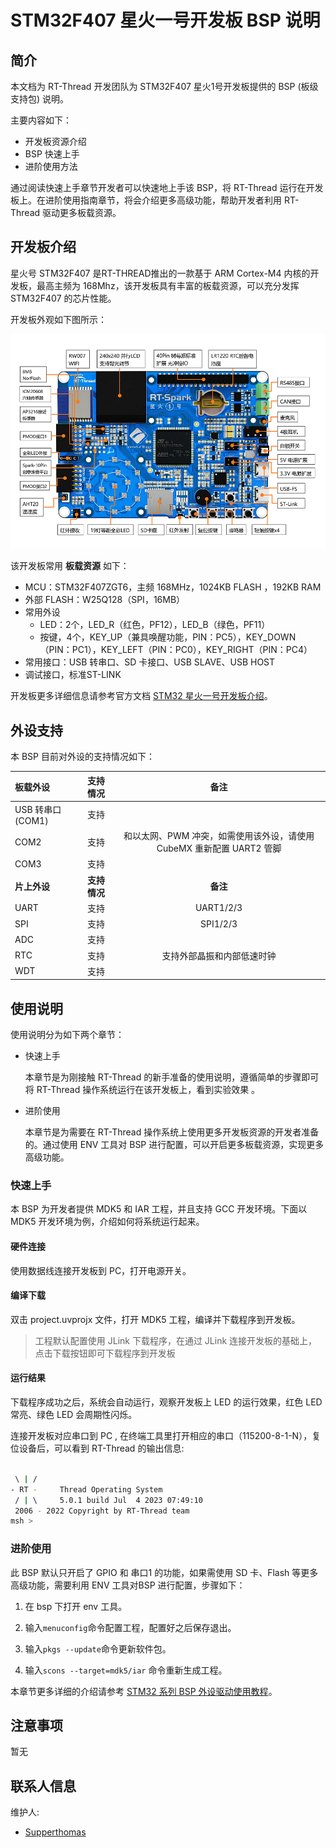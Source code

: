 # STM32F407 星火一号开发板 BSP 说明

## 简介

本文档为 RT-Thread 开发团队为 STM32F407 星火1号开发板提供的 BSP (板级支持包) 说明。

主要内容如下：

- 开发板资源介绍
- BSP 快速上手
- 进阶使用方法

通过阅读快速上手章节开发者可以快速地上手该 BSP，将 RT-Thread 运行在开发板上。在进阶使用指南章节，将会介绍更多高级功能，帮助开发者利用 RT-Thread 驱动更多板载资源。

## 开发板介绍

星火号 STM32F407 是RT-THREAD推出的一款基于 ARM Cortex-M4 内核的开发板，最高主频为 168Mhz，该开发板具有丰富的板载资源，可以充分发挥 STM32F407 的芯片性能。

开发板外观如下图所示：

![board](figures/board.png)

该开发板常用 **板载资源** 如下：

- MCU：STM32F407ZGT6，主频 168MHz，1024KB FLASH ，192KB RAM
- 外部 FLASH：W25Q128（SPI，16MB）
- 常用外设
  - LED：2个，LED_R（红色，PF12），LED_B（绿色，PF11）
  - 按键，4个，KEY_UP（兼具唤醒功能，PIN：PC5），KEY_DOWN（PIN：PC1），KEY_LEFT（PIN：PC0），KEY_RIGHT（PIN：PC4）
- 常用接口：USB 转串口、SD 卡接口、USB SLAVE、USB HOST
- 调试接口，标准ST-LINK

开发板更多详细信息请参考官方文档 [STM32 星火一号开发板介绍](https://www.rt-thread.org/document/site/#/rt-thread-version/rt-thread-standard/hw-board/spark-1/spark-1)。

## 外设支持

本 BSP 目前对外设的支持情况如下：

| **板载外设** | **支持情况** |               **备注**                |
| :------------ | :----------: | :-----------------------------------: |
| USB 转串口(COM1) |     支持     |                                    |
| COM2         |   支持  | 和以太网、PWM 冲突，如需使用该外设，请使用 CubeMX 重新配置 UART2 管脚 |
| COM3         |  支持   |                                           |
| **片上外设** | **支持情况** |               **备注**                |
| UART         |     支持     |              UART1/2/3              |
| SPI          |     支持     |               SPI1/2/3                |
| ADC          |     支持     |                                       |
| RTC          |     支持     | 支持外部晶振和内部低速时钟 |
| WDT          |     支持     |                                       |



## 使用说明

使用说明分为如下两个章节：

- 快速上手

    本章节是为刚接触 RT-Thread 的新手准备的使用说明，遵循简单的步骤即可将 RT-Thread 操作系统运行在该开发板上，看到实验效果 。

- 进阶使用

    本章节是为需要在 RT-Thread 操作系统上使用更多开发板资源的开发者准备的。通过使用 ENV 工具对 BSP 进行配置，可以开启更多板载资源，实现更多高级功能。


### 快速上手

本 BSP 为开发者提供 MDK5 和 IAR 工程，并且支持 GCC 开发环境。下面以 MDK5 开发环境为例，介绍如何将系统运行起来。

#### 硬件连接

使用数据线连接开发板到 PC，打开电源开关。

#### 编译下载

双击 project.uvprojx 文件，打开 MDK5 工程，编译并下载程序到开发板。

> 工程默认配置使用 JLink 下载程序，在通过 JLink 连接开发板的基础上，点击下载按钮即可下载程序到开发板

#### 运行结果

下载程序成功之后，系统会自动运行，观察开发板上 LED 的运行效果，红色 LED 常亮、绿色 LED 会周期性闪烁。

连接开发板对应串口到 PC , 在终端工具里打开相应的串口（115200-8-1-N），复位设备后，可以看到 RT-Thread 的输出信息:

```bash

 \ | /
- RT -     Thread Operating System
 / | \     5.0.1 build Jul  4 2023 07:49:10
 2006 - 2022 Copyright by RT-Thread team
msh >
```
### 进阶使用

此 BSP 默认只开启了 GPIO 和 串口1 的功能，如果需使用 SD 卡、Flash 等更多高级功能，需要利用 ENV 工具对BSP 进行配置，步骤如下：

1. 在 bsp 下打开 env 工具。

2. 输入`menuconfig`命令配置工程，配置好之后保存退出。

3. 输入`pkgs --update`命令更新软件包。

4. 输入`scons --target=mdk5/iar` 命令重新生成工程。

本章节更多详细的介绍请参考 [STM32 系列 BSP 外设驱动使用教程](../docs/STM32系列BSP外设驱动使用教程.md)。

## 注意事项

暂无

## 联系人信息

维护人:

- [Supperthomas](https://github.com/supperthomas)
